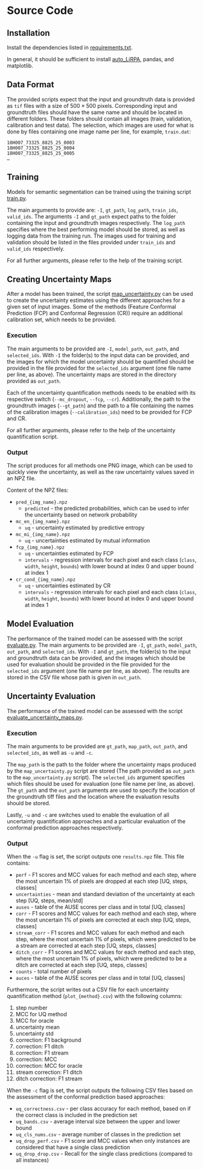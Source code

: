# Source Code

## Installation

Install the dependencies listed in [requirements.txt](requirements.txt).

In general, it should be sufficient to install
[auto_LiRPA](https://github.com/Verified-Intelligence/auto_LiRPA), pandas, and
matplotlib.


## Data Format

The provided scripts expect that the input and groundtruth data is provided as
`tif` files with a size of $500 \times 500$ pixels.
Corresponding input and groundtruth files should have the same name and should
be located in different folders. These folders should contain all images
(train, validation, calibration and test data). The selection, which images are
used for what is done by files containing one image name per line, for example,
`train.dat`:
```
18H007_73325_8825_25_0003
18H007_73325_8825_25_0004
18H007_73325_8825_25_0005
…
```

## Training

Models for semantic segmentation can be trained using the training script
[train.py](tools/train.py).

The main arguments to provide are: `-I`, `gt_path`, `log_path`, `train_ids`,
`valid_ids`.
The arguments `-I` and `gt_path` expect paths to the folder containing the
input and groundtruth images respectively.
The `log_path` specifies where the best performing model should be stored, as
well as logging data from the training run.
The images used for training and validation should be listed in the files
provided under `train_ids` and `valid_ids` respectively.

For all further arguments, please refer to the help of the training script.


## Creating Uncertainty Maps

After a model has been trained, the script
[map_uncertainty.py](tools/map_uncertainty.py) can be used to create the
uncertainty estimates using the different approaches for a given set of input
images.
Some of the methods (Feature Conformal Prediction (FCP) and Conformal
Regression (CR)) require an additional calibration set, which needs to be
provided.

### Execution

The main arguments to be provided are `-I`, `model_path`, `out_path`, and
`selected_ids`.
With `-I` the folder(s) to the input data can be provided, and the images for
which the model uncertainty should be quantified should be provided in the file
provided for the `selected_ids` argument (one file name per line, as above).
The uncertainty maps are stored in the directory provided as `out_path`.

Each of the uncertainty quantification methods needs to be enabled with its
respective switch (`--mc_dropout`, `--fcp`, `--cr`). Additionally, the path to
the groundtruth images (`--gt_path`) and the path to a file containing the
names of the calibration images (`--calibration_ids`) need to be provided for FCP and CR.

For all further arguments, please refer to the help of the uncertainty quantification script.

### Output

The script produces for all methods one PNG image, which can be used to
quickly view the uncertainty, as well as the raw uncertainty values saved in an
NPZ file.

Content of the NPZ files:
* `pred_{img_name}.npz`
    * `predicted` - the predicted probabilities, which can be used to infer the
      uncertainty based on network probability
* `mc_en_{img_name}.npz`
    * `uq` - uncertainty estimated by predictive entropy
* `mc_mi_{img_name}.npz`
    * `uq` - uncertainties estimated by mutual information
* `fcp_{img_name}.npz`
    * `uq` - uncertainties estimated by FCP
    * `intervals` - regression intervals for each pixel and each class
      (`class`, `width`, `height`, `bounds`) with lower bound at index 0 and
      upper bound at index 1
* `cr_cond_{img_name}.npz`
    * `uq` - uncertainties estimated by CR
    * `intervals` - regression intervals for each pixel and each class
      (`class`, `width`, `height`, `bounds`) with lower bound at index 0 and
      upper bound at index 1


## Model Evaluation

The performance of the trained model can be assessed with the script
[evaluate.py](tools/evaluate.py).
The main arguments to be provided are `-I`, `gt_path`, `model_path`, `out_path`, and
`selected_ids`.
With `-I` and `gt_path`, the folder(s) to the input and groundtruth data can be
provided, and the images which should be used for evaluation should be provided
in the file provided for the `selected_ids` argument (one file name per line,
as above). The results are stored in the CSV file whose path is given in
`out_path`.


## Uncertainty Evaluation


The performance of the trained model can be assessed with the script
[evaluate_uncertainty_maps.py](tools/evaluate_uncertainty_maps.py).

### Execution

The main arguments to be provided are `gt_path`, `map_path`, `out_path`, and
`selected_ids`, as well as `-u` and `-c`.

The `map_path` is the path to the folder where the uncertainty maps produced by
the `map_uncertainty.py` script are stored (The path provided as `out_path` to
the `map_uncertainty.py` script). The `selected_ids` argument specifies which
files should be used for evaluation (one file name per line, as above). The
`gt_path` and the `out_path` arguments are used to specify the location of the
groundtruth tiff files and the location where the evaluation results should be
stored.

Lastly, `-u` and `-c` are switches used to enable the evaluation of all
uncertainty quantification approaches and a particular evaluation of the
conformal prediction approaches respectively.

### Output

When the `-u` flag is set, the script outputs one `results.npz` file. This file
contains:
* `perf` - F1 scores and MCC values for each method and each step, where the
         most uncertain 1% of pixels are dropped at each step [UQ, steps, classes]
* `uncertainties` - mean and standard deviation of the uncertainty at each step
  [UQ, steps, mean/std]
* `auses` - table of the AUSE scores per class and in total [UQ, classes]
* `corr` - F1 scores and MCC values for each method and each step, where the
         most uncertain 1% of pixels are corrected at each step [UQ, steps, classes]
* `stream_corr` - F1 scores and MCC values for each method and each step, where the
                most uncertain 1% of pixels, which were predicted to be a
                stream are corrected at each step [UQ, steps, classes]
* `ditch_corr` - F1 scores and MCC values for each method and each step, where
               the most uncertain 1% of pixels, which were predicted to be a
               ditch are corrected at each step [UQ, steps, classes]
* `counts` - total number of pixels
* `auces` - table of the AUSE scores per class and in total [UQ, classes]

Furthermore, the script writes out a CSV file for each uncertainty
quantification method (`plot_{method}.csv`) with the following columns:
1) step number
2) MCC for UQ method
3) MCC for oracle
4) uncertainty mean
5) uncertainty std
6) correction: F1 background
7) correction: F1 ditch
8) correction: F1 stream
9) correction: MCC
10) correction: MCC for oracle
11) stream correction: F1 ditch
12) ditch correction: F1 stream

When the `-c` flag is set, the script outputs the following CSV files based on
the assessment of the conformal prediction based approaches:

* `uq_correctness.csv` - per class accuracy for each method, based on if the
  correct class is included in the prediction set
* `uq_bands.csv` - average interval size between the upper and lower bound
* `uq_cls_nums.csv` - average number of classes in the prediction set
* `uq_drop_perf.csv` - F1 score and MCC values when only instances are
  considered that have a single class prediction
* `uq_drop_drop.csv` - Recall for the single class predictions (compared to all
                     instances)
